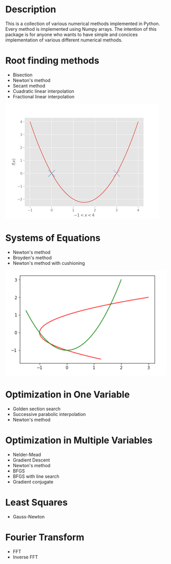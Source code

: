 # Description
This is a collection of various numerical methods implemented in Python. Every method is implemented
using Numpy arrays. The intention of this package is for anyone who wants to have simple and concices
implementation of various different numerical methods.

# Root finding methods
- Bisection
- Newton's method
- Secant method
- Cuadratic linear interpolation
- Fractional linear interpolation

![alt text](doc/images/root_cover.png)

# Systems of Equations
- Newton's method
- Broyden's method
- Newton's method with cushioning

![alt text](doc/images/syseq_cover.png)

# Optimization in One Variable
- Golden section search
- Successive parabolic interpolation
- Newton's method

# Optimization in Multiple Variables
- Nelder-Mead
- Gradient Descent
- Newton's method
- BFGS
- BFGS with line search
- Gradient conjugate

# Least Squares
- Gauss-Newton

# Fourier Transform
- FFT
- Inverse FFT


